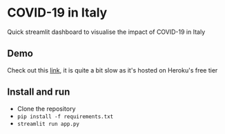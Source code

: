 # COVID-19 in Italy
Quick streamlit dashboard to visualise the impact of COVID-19 in Italy

## Demo
Check out this [link](http://covid19italy.herokuapp.com/), it is quite a bit slow as it's hosted on Heroku's free tier

## Install and run
- Clone the repository
- `pip install -f requirements.txt`
- `streamlit run app.py`
